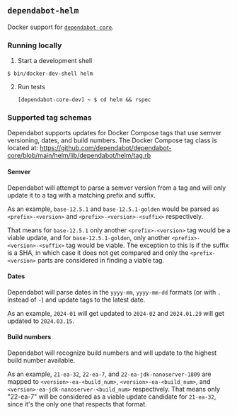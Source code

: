 ## `dependabot-helm`

Docker support for [`dependabot-core`][core-repo].

### Running locally

1. Start a development shell

  ```
  $ bin/docker-dev-shell helm
  ```

2. Run tests
   ```
   [dependabot-core-dev] ~ $ cd helm && rspec
   ```

[core-repo]: https://github.com/dependabot/dependabot-core

### Supported tag schemas

Dependabot supports updates for Docker Compose tags that use semver versioning, dates, and build numbers.
The Docker Compose tag class is located at:
https://github.com/dependabot/dependabot-core/blob/main/helm/lib/dependabot/helm/tag.rb

#### Semver

Dependabot will attempt to parse a semver version from a tag and will only update it to a tag with a matching prefix and suffix.

As an example, `base-12.5.1` and `base-12.5.1-golden` would be parsed as `<prefix>-<version>` and `<prefix>-<version>-<suffix>` respectively.

That means for `base-12.5.1` only another `<prefix>-<version>` tag would be a viable update, and for `base-12.5.1-golden`, only another `<prefix>-<version>-<suffix>` tag would be viable. The exception to this is if the suffix is a SHA, in which case it does not get compared and only the `<prefix-<version>` parts are considered in finding a viable tag.

#### Dates

Dependabot will parse dates in the `yyyy-mm`, `yyyy-mm-dd` formats (or with `.` instead of `-`) and update tags to the latest date.

As an example, `2024-01` will get updated to `2024-02` and `2024.01.29` will get updated to `2024.03.15`.

#### Build numbers

Dependabot will recognize build numbers and will update to the highest build number available.

As an example, `21-ea-32`, `22-ea-7`, and `22-ea-jdk-nanoserver-1809` are mapped to `<version>-ea-<build_num>`, `<version>-ea-<build_num>`, and `<version>-ea-jdk-nanoserver-<build_num>` respectively.
That means only "22-ea-7" will be considered as a viable update candidate for `21-ea-32`, since it's the only one that respects that format.
